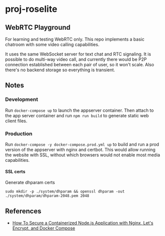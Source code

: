 # proj-roselite

## WebRTC Playground

For learning and testing WebRTC only. This repo implements a basic chatroom with some video calling capabilities.

It uses the same WebSocket server for text chat and RTC signaling. It is possible to do multi-way video call, and currently there would be P2P connection established between each pair of user, so it won't scale. Also there's no backend storage so everything is transient. 

## Notes

### Development

Run `docker-compose up` to launch the appserver container. Then attach to the app server container and run `npm run build` to generate static web client files.

### Production

Run `docker-compose -y docker-compose.prod.yml up` to build and run a prod version of the appserver with nginx and certbot. This would allow running the website with SSL, without which browsers would not enable most media capabilities.

#### SSL certs

Generate dhparam certs

```
sudo mkdir -p ./system/dhparam && openssl dhparam -out ./system/dhparam/dhparam-2048.pem 2048
```

## References

- [How To Secure a Containerized Node.js Application with Nginx, Let's Encrypt, and Docker Compose](https://www.digitalocean.com/community/tutorials/how-to-secure-a-containerized-node-js-application-with-nginx-let-s-encrypt-and-docker-compose)
